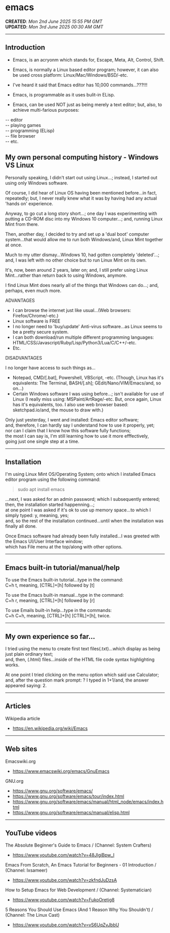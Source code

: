 # emacs

**CREATED**: *Mon 2nd June 2025 15:55 PM GMT*  
**UPDATED**: *Mon 3rd June 2025 00:30 AM GMT*  

-----

## Introduction

- Emacs, is an acryonm which stands for, Escape, Meta, Alt, Control, Shift.  

- Emacs, is normally a Linux based editor program; however, it can also be used cross platform: Linux/Mac/Windows/BSD/-etc.  

- I've heard it said that Emacs editor has 10,000 commands...???!!!  

- Emacs, is programmable as it uses bulit-in ELisp.

- Emacs, can be used NOT just as being merely a text editor; but, also, to achieve multi-farious purposes:  

-- editor  
-- playing games  
-- programming (ELisp)  
-- file browser  
-- etc.  

## My own personal computing history - Windows VS Linux  

Personally speaking, I didn't start out using Linux...; instead, I started out using only Windows software.  

Of course, I did hear of Linux OS having been mentioned before...in fact, repeatedly; but, I never really knew what it was by having had any actual 'hands on' experience.

Anyway, to go cut a long story short...; one day I was experimenting with putting a CD-ROM disc into my Windows 10 computer...; and, running Linux Mint from there.

Then, another day, I decided to try and set up a 'dual boot' computer system...that would allow me to run both Windows/and, Linux Mint together at once. 

Much to my utter dismay...Windows 10, had gotten completely 'deleted'...; and, I was left with no other choice but to run Linux Mint on its own.

It's, now, been around 2 years, later on; and, I still prefer using Linux Mint...rather than return back to using Windows, anymore.

I find Linux Mint does nearly all of the things that Windows can do...; and, perhaps, even much more.

ADVANTAGES  

- I can browse the internet just like usual...(Web browsers: Firefox/Chrome/-etc.)       
- Linux software is FREE  
- I no longer need to 'buy/update' Anti-virus software...as Linux seems to be a pretty secure system.  
- I can both download/run multiple different programming languages: HTML/CSS/Javascript/Ruby/Lisp/Python3/Lua/C/C++/-etc.    
- Etc.  

DISADVANTAGES  

I no longer have access to such things as...  
- Notepad, CMD/[.bat], Powershell, VBScript, -etc. (Though, Linux has it's equivalents: The Terminal, BASH/[.sh]; GEdit/Nano/VIM/Emacs/and, so on...)   
- Certain Windows software I was using before...; isn't available for use of Linux (I really miss using: MSPaint/ArtRage/-etc. But, once again, Linux has it's equivalents, too. I also use web browser based: sketchpad.io/and, the mouse to draw with.)              

Only just yesterday, I went and installed: Emacs editor software;    
and, therefore, I can hardly say I understand how to use it properly, yet;       
nor can I claim that I know how this software fully functions;  
the most I can say is, I'm still learning how to use it more efffectively,   
going just one single step at a time.     

-----

## Installation

I'm using Linux Mint OS/Operating System; onto which I installed Emacs editor program using the following command:

> sudo apt install emacs

...next, I was asked for an admin password; which I subsequently entered;   
then, the installation started happenning...;  
at one point I was asked if it's ok to use up memory space...to which I simply typed: y, meaning, yes;  
and, so the rest of the installation continued...until when the installation was finally all done.  

Once Emacs software had already been fully installed...I was greeted with the Emacs UI/User Interface window;  
which has File menu at the top/along with other options.  

-----

## Emacs built-in tutorial/manual/help

To use the Emacs built-in tutorial...type in the command:  
C+h t, meaning, [CTRL]+[h] followed by [t]

To use the Emacs built-in manual...type in the command:  
C+h r, meaning, [CTRL]+[h] followed by [r]

To use Emails built-in help...type in the commands:  
C+h C+h, meaning, [CTRL]+[h] [CTRL]+[h], twice.

-----

## My own experience so far...

I tried using the menu to create first text files(.txt)...which display as being just plain ordinary text;      
and, then, (.html) files...inside of the HTML file code syntax highlighting works.  

At one point I tried clicking on the menu option which said use Calculator;  
and, after the question mark prompt: ? I typed in 1+1/and, the answer appeared saying: 2.  

-----

## Articles

Wikipedia article  
- https://en.wikipedia.org/wiki/Emacs  

-----

## Web sites

Emacswiki.org  
- https://www.emacswiki.org/emacs/GnuEmacs  

GNU.org  
- https://www.gnu.org/software/emacs/  
- https://www.gnu.org/software/emacs/tour/index.html
- https://www.gnu.org/software/emacs/manual/html_node/emacs/index.html  
- https://www.gnu.org/software/emacs/manual/elisp.html

-----

## YouTube videos

The Absolute Beginner's Guide to Emacs / (Channel: System Crafters)  
- https://www.youtube.com/watch?v=48JlgiBpw_I

Emacs From Scratch, An Emacs Tutorial for Beginners - 01 Introduction / (Channel: Ixsameer)  
- https://www.youtube.com/watch?v=zkfndJuDzsA

How to Setup Emacs for Web Development / (Channel: Systematician)  
- https://www.youtube.com/watch?v=FukoOretjg8  

5 Reasons You Should Use Emacs (And 1 Reason Why You Shouldn't) / (Channel: The Linux Cast)  
- https://www.youtube.com/watch?v=vS6UqZvJbbU  
  
